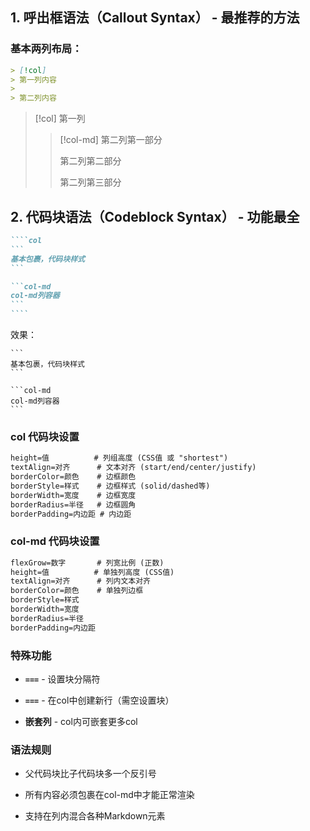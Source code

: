 
## 1. 呼出框语法（Callout Syntax） - 最推荐的方法

### 基本两列布局：
```markdown
> [!col]
> 第一列内容
>
> 第二列内容
```

> [!col]
> 第一列
>
>> [!col-md]
>> 第二列第一部分
>> 
>> 第二列第二部分
>>
>> 第二列第三部分
>

## 2. 代码块语法（Codeblock Syntax） - 功能最全


`````markdown
````col
```
基本包裹，代码块样式
```

```col-md
col-md列容器
```
````
`````
效果：
````col
```
基本包裹，代码块样式
```

```col-md
col-md列容器
```
````


### col 代码块设置

```markdown
height=值          # 列组高度 (CSS值 或 "shortest")
textAlign=对齐      # 文本对齐 (start/end/center/justify)
borderColor=颜色    # 边框颜色
borderStyle=样式    # 边框样式 (solid/dashed等)
borderWidth=宽度    # 边框宽度
borderRadius=半径   # 边框圆角
borderPadding=内边距 # 内边距
```

### col-md 代码块设置

```markdown
flexGrow=数字       # 列宽比例 (正数)
height=值          # 单独列高度 (CSS值)
textAlign=对齐      # 列内文本对齐
borderColor=颜色    # 单独列边框
borderStyle=样式
borderWidth=宽度
borderRadius=半径
borderPadding=内边距
```

### 特殊功能

- **`===`** - 设置块分隔符
    
- **`===`** - 在col中创建新行（需空设置块）
    
- **嵌套列** - col内可嵌套更多col

### 语法规则

- 父代码块比子代码块多一个反引号
    
- 所有内容必须包裹在col-md中才能正常渲染
    
- 支持在列内混合各种Markdown元素